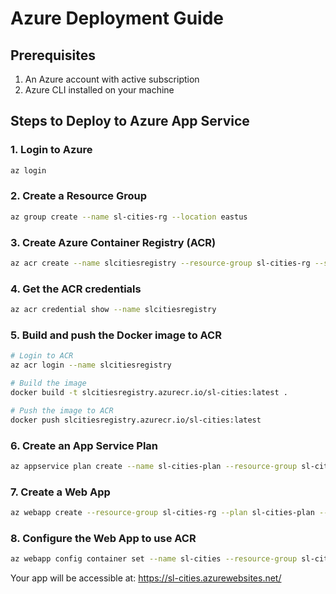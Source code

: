 # Azure Deployment Guide

## Prerequisites

1. An Azure account with active subscription
2. Azure CLI installed on your machine

## Steps to Deploy to Azure App Service

### 1. Login to Azure

```bash
az login
```

### 2. Create a Resource Group

```bash
az group create --name sl-cities-rg --location eastus
```

### 3. Create Azure Container Registry (ACR)

```bash
az acr create --name slcitiesregistry --resource-group sl-cities-rg --sku Basic --admin-enabled true
```

### 4. Get the ACR credentials

```bash
az acr credential show --name slcitiesregistry
```

### 5. Build and push the Docker image to ACR

```bash
# Login to ACR
az acr login --name slcitiesregistry

# Build the image
docker build -t slcitiesregistry.azurecr.io/sl-cities:latest .

# Push the image to ACR
docker push slcitiesregistry.azurecr.io/sl-cities:latest
```

### 6. Create an App Service Plan

```bash
az appservice plan create --name sl-cities-plan --resource-group sl-cities-rg --is-linux --sku B1
```

### 7. Create a Web App

```bash
az webapp create --resource-group sl-cities-rg --plan sl-cities-plan --name sl-cities --deployment-container-image-name slcitiesregistry.azurecr.io/sl-cities:latest
```

### 8. Configure the Web App to use ACR

```bash
az webapp config container set --name sl-cities --resource-group sl-cities-rg --docker-custom-image-name slcitiesregistry.azurecr.io/sl-cities:latest --docker-registry-server-url https://slcitiesregistry.azurecr.io --docker-registry-server-user slcitiesregistry --docker-registry-server-password <password_from_step_4>
```

Your app will be accessible at: https://sl-cities.azurewebsites.net/
